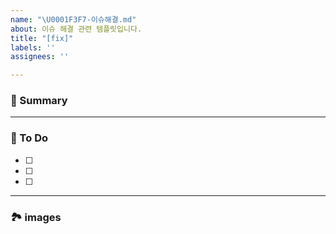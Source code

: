 ```yaml
---
name: "\U0001F3F7-이슈해결.md"
about: 이슈 해결 관련 템플릿입니다.
title: "[fix]"
labels: ''
assignees: ''

---
```


### 🚀 Summary

<!-- A brief description of the issue. -->

---

### 📝 To Do

<!-- Write what you need to do -->

- [ ]
- [ ]
- [ ]

---

### 🏞️ images 

<!-- Capture related images -->
